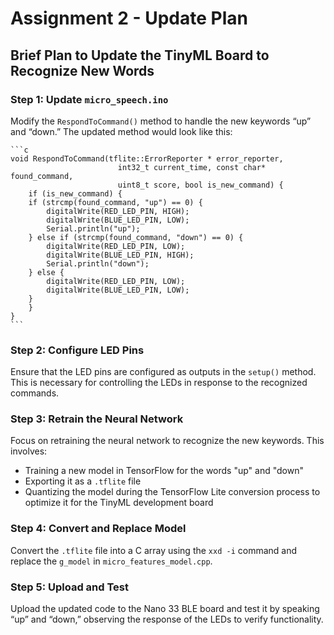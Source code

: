 # Assignment 2 - Update Plan

## Brief Plan to Update the TinyML Board to Recognize New Words

### Step 1: Update `micro_speech.ino`

Modify the `RespondToCommand()` method to handle the new keywords “up” and “down.” The updated method would look like this:

    ```c
    void RespondToCommand(tflite::ErrorReporter * error_reporter,
                            int32_t current_time, const char* found_command,
                            uint8_t score, bool is_new_command) {
        if (is_new_command) {
        if (strcmp(found_command, "up") == 0) {
            digitalWrite(RED_LED_PIN, HIGH);
            digitalWrite(BLUE_LED_PIN, LOW);
            Serial.println("up");
        } else if (strcmp(found_command, "down") == 0) {
            digitalWrite(RED_LED_PIN, LOW);
            digitalWrite(BLUE_LED_PIN, HIGH);
            Serial.println("down");
        } else {
            digitalWrite(RED_LED_PIN, LOW);
            digitalWrite(BLUE_LED_PIN, LOW);
        }
        }
    }
    ```

### Step 2: Configure LED Pins

Ensure that the LED pins are configured as outputs in the `setup()` method. This is necessary for controlling the LEDs in response to the recognized commands.

### Step 3: Retrain the Neural Network

Focus on retraining the neural network to recognize the new keywords. This involves:

- Training a new model in TensorFlow for the words "up" and "down"
- Exporting it as a `.tflite` file
- Quantizing the model during the TensorFlow Lite conversion process to optimize it for the TinyML development board

### Step 4: Convert and Replace Model

Convert the `.tflite` file into a C array using the `xxd -i` command and replace the `g_model` in `micro_features_model.cpp`.

### Step 5: Upload and Test

Upload the updated code to the Nano 33 BLE board and test it by speaking “up” and “down,” observing the response of the LEDs to verify functionality.
